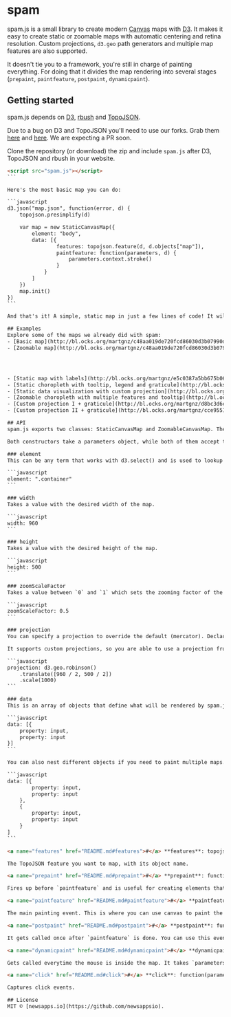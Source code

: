 # spam
spam.js is a small library to create modern [Canvas](https://developer.mozilla.org/en-US/docs/Web/API/Canvas_API) maps with [D3](https://github.com/mbostock/d3). It makes it easy to create static or zoomable maps with automatic centering and retina resolution. Custom projections, `d3.geo` path generators and multiple map features are also supported.

It doesn't tie you to a framework, you're still in charge of painting everything. For doing that it divides the map rendering into several stages (`prepaint`, `paintfeature`, `postpaint`, `dynamicpaint`).

## Getting started
spam.js depends on [D3](https://github.com/mbostock/d3), [rbush](https://github.com/mourner/rbush) and [TopoJSON](https://github.com/mbostock/topojson).

Due to a bug on D3 and TopoJSON you'll need to use our forks. Grab them [here](https://github.com/lukasappelhans/d3) and [here](https://github.com/lukasappelhans/topojson). We are expecting a PR soon.

Clone the repository (or download) the zip and include `spam.js` after D3, TopoJSON and rbush in your website.

````html
<script src="spam.js"></script>
```

Here's the most basic map you can do:

```javascript
d3.json("map.json", function(error, d) {
    topojson.presimplify(d)

    var map = new StaticCanvasMap({
        element: "body",
        data: [{
                features: topojson.feature(d, d.objects["map"]),
                paintfeature: function(parameters, d) {
                    parameters.context.stroke()
                }
            }
        ]
    })
    map.init()
})
```

And that's it! A simple, static map in just a few lines of code! It will be automagically projected and centered in your container, nothing else needed.

## Examples
Explore some of the maps we already did with spam:
- [Basic map](http://bl.ocks.org/martgnz/c48aa019de720fcd86030d3b07990d8d)
- [Zoomable map](http://bl.ocks.org/martgnz/c48aa019de720fcd86030d3b07990d8d)




- [Static map with labels](http://bl.ocks.org/martgnz/e5c0387a5bb675b061a2c0a9f573f86a)
- [Static choropleth with tooltip, legend and graticule](http://bl.ocks.org/martgnz/1c0fa3985d0a7b51437cdfd326cc2fda)
- [Static data visualization with custom projection](http://bl.ocks.org/martgnz/9023a67f080cca8b31ef5d6b1dcf4637)
- [Zoomable choropleth with multiple features and tooltip](http://bl.ocks.org/martgnz/a61c2da0e45a108c857e)
- [Custom projection I + graticule](http://bl.ocks.org/martgnz/d8bc3d6c29e712e3255f095671a51967)
- [Custom projection II + graticule](http://bl.ocks.org/martgnz/cce95512ca18c226b4cc)

## API
spam.js exports two classes: StaticCanvasMap and ZoomableCanvasMap. The only difference between them is that the latter provides a *zoom*-function which takes a feature as parameter.

Both constructors take a parameters object, while both of them accept the same members.

### element
This can be any term that works with d3.select() and is used to lookup the element that is used as the parent of the DOM-elements the spam.js-code will create.

```javascript
element: ".container"
```

### width
Takes a value with the desired width of the map.

```javascript
width: 960
```

### height
Takes a value with the desired height of the map.

```javascript
height: 500
```

### zoomScaleFactor
Takes a value between `0` and `1` which sets the zooming factor of the map.

```javascript
zoomScaleFactor: 0.5
```

### projection
You can specify a projection to override the default (mercator). Declare it the same way as you would in D3, as it supports the usual stuff (`translate`, `center`, `scale`). You can also just provide the name of the projection and spam will try to center and scale it.

It supports custom projections, so you are able to use a projection from [`d3.geo.projection`](https://github.com/d3/d3-geo-projection/) or [`d3-composite-projections`](https://github.com/rveciana/d3-composite-projections) if you load them before:

```javascript
projection: d3.geo.robinson()
    .translate([960 / 2, 500 / 2])
    .scale(1000)
```

### data
This is an array of objects that define what will be rendered by spam.js. spam.js can render multiple datasets, the first element in the array gets painted first. The only mandatory property is *features* which takes a [FeatureCollection](https://github.com/mbostock/topojson/wiki/API-Reference#feature).

```javascript
data: [{
    property: input,
    property: input
}]
```

You can also nest different objects if you need to paint multiple maps.

```javascript
data: [{
        property: input,
        property: input
    },
    {
        property: input,
        property: input
    }
]
```

<a name="features" href="README.md#features">#</a> **features**: topojson.feature(d, d.objects["map"]).

The TopoJSON feature you want to map, with its object name.

<a name="prepaint" href="README.md#prepaint">#</a> **prepaint**: function(parameters, d) {}

Fires up before `paintfeature` and is useful for creating elements that only need to be painted once, as [graticules](http://support.esri.com/en/knowledgebase/GISDictionary/term/graticule).

<a name="paintfeature" href="README.md#paintfeature">#</a> **paintfeature**: function(parameters, d) {}

The main painting event. This is where you can use canvas to paint the stroke of your map or fill it with colors to create a choropleth.

<a name="postpaint" href="README.md#postpaint">#</a> **postpaint**: function(parameters, d) {}

It gets called once after `paintfeature` is done. You can use this event to create objects on the top of the map, as labels, annotations, circles or bubbles.

<a name="dynamicpaint" href="README.md#dynamicpaint">#</a> **dynamicpaint**: function(parameters, hover) {}

Gets called everytime the mouse is inside the map. It takes `parameters` and `hover`, which contains the properties of the current hovered object. This is indeed useful for creating tooltips.

<a name="click" href="README.md#click">#</a> **click**: function(parameters, d) {}

Captures click events.

## License
MIT © [newsapps.io](https://github.com/newsappsio).
